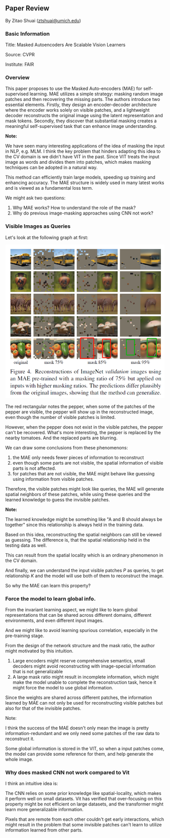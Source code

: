## Paper Review

By Zitao Shuai (ztshuai@umich.edu) 

### Basic Information

Title: Masked Autoencoders Are Scalable Vision Learners

Source: CVPR

Institute: FAIR

### Overview

This paper proposes to use the Masked Auto-encoders (MAE) for self-supervised learning. MAE utilizes a simple strategy: masking random image patches and then recovering the missing parts. The authors introduce two essential elements. Firstly, they design an encoder-decoder architecture where the encoder works solely on visible patches, and a lightweight decoder reconstructs the original image using the latent representation and mask tokens. Secondly, they discover that substantial masking creates a meaningful self-supervised task that can enhance image understanding.

**Note:**

We have seen many interesting applications of the idea of masking the input in NLP, e.g. MLM. I think the key problem that hinders adapting this idea to the CV domain is we didn't have VIT in the past. Since VIT treats the input image as words and divides them into patches, which makes masking techniques can be adopted in a natural way. 

This method can efficiently train large models, speeding up training and enhancing accuracy.  The MAE structure is widely used in many latest works and is viewed as a fundamental loss term.

We might ask two questions:

1. Why MAE works? How to understand the role of the mask?
2. Why do previous image-masking approaches using CNN not work?

### Visible Images as Queries

Let's look at the following graph at first:

![image-20231019143823762](asset/image-20231019143823762.png)

The red rectangular notes the pepper, when some of the patches of the pepper are visible, the pepper will show up in the reconstructed image, even though the number of visible patches is limited.

However, when the pepper does not exist in the visible patches, the pepper can't be recovered. What's more interesting, the pepper is replaced by the nearby tomatoes. And the replaced parts are blurring.

We can draw some conclusions from these phenomenons:

1. the MAE only needs fewer pieces of information to reconstruct
2. even though some parts are not visible, the spatial information of visible parts is not affected.
3. for patches that are not visible, the MAE might behave like guessing using information from visible patches. 

Therefore, the visible patches might look like queries, the MAE will generate spatial neighbors of these patches, while using these queries and the learned knowledge to guess the invisible patches. 

**Note:**

The learned knowledge might be something like "A and B should always be together" since this relationship is always held in the training data.

Based on this idea, reconstructing the spatial neighbors can still be viewed as guessing. The difference is, that the spatial relationship held in the testing data as well.

This can result from the spatial locality which is an ordinary phenomenon in the CV domain.

And finally, we can understand the input visible patches $P$ as queries, to get relationship $K$ and the model will use both of them to reconstruct the image.

So why the MAE can learn this property?

### Force the model to learn global info.

From the invariant learning aspect, we might like to learn global representations that can be shared across different domains, different environments, and even different input images.

And we might like to avoid learning spurious correlation, especially in the pre-training stage.

From the design of the network structure and the mask ratio, the author might motivated by this intuition.

1. Large encoders might reserve comprehensive semantics, small decoders might avoid reconstructing with image-special information that is not generalizable
2. A large mask ratio might result in incomplete information, which might make the model unable to complete the reconstruction task, hence it might force the model to use global information.

Since the weights are shared across different patches, the information learned by MAE can not only be used for reconstructing visible patches but also for that of the invisible patches. 

Note:

I think the success of the MAE doesn't only mean the image is pretty information-redundant and we only need some patches of the raw data to reconstruct it.

Some global information is stored in the VIT, so when a input patches come, the model can provide some reference for them, and help generate the whole image.

### Why does masked CNN not work compared to Vit

I think an intuitive idea is:

The CNN relies on some prior knowledge like spatial-locality, which makes it perform well on small datasets. Vit has verified that over-focusing on this property might be not efficient on large datasets, and the transformer might learn more generalizable information.

Pixels that are remote from each other couldn't get early interactions, which might result in the problem that some invisible patches can't learn to utilize information learned from other parts.
